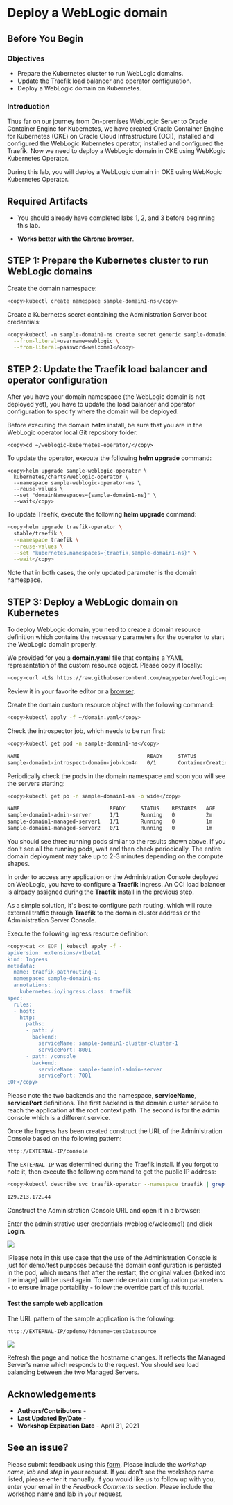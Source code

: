 # Deploy a WebLogic domain  ###


## Before You Begin
### Objectives
- Prepare the Kubernetes cluster to run WebLogic domains.
- Update the Traefik load balancer and operator configuration.
- Deploy a WebLogic domain on Kubernetes.

### Introduction

Thus far on our journey from On-premises WebLogic Server to Oracle Container Engine for Kubernetes, we have created Oracle Container Engine for Kubernetes (OKE) on Oracle Cloud Infrastructure (OCI), installed and configured the WebLogic Kubernetes operator, installed and configured the Traefik. Now we need to deploy a WebLogic domain in OKE using WebKogic Kubernetes Operator.

During this lab, you will deploy a WebLogic domain in OKE using WebKogic Kubernetes Operator.

## Required Artifacts

- You should already have completed labs 1, 2, and 3 before beginning this lab.

- **Works better with the Chrome browser**.

## **STEP 1**: Prepare the Kubernetes cluster to run WebLogic domains  
Create the domain namespace:
```bash
<copy>kubectl create namespace sample-domain1-ns</copy>
```
Create a Kubernetes secret containing the Administration Server boot credentials:
```bash
<copy>kubectl -n sample-domain1-ns create secret generic sample-domain1-weblogic-credentials \
  --from-literal=username=weblogic \
  --from-literal=password=welcome1</copy>
```

## **STEP 2**: Update the Traefik load balancer and operator configuration ####

After you have your domain namespace (the WebLogic domain is not deployed yet), you have to update the load balancer and operator configuration to specify where the domain will be deployed.

Before executing the domain **helm** install, be sure that you are in the WebLogic operator local Git repository folder.

```
<copy>cd ~/weblogic-kubernetes-operator/</copy>
```
To update the operator, execute the following **helm upgrade** command:
```
<copy>helm upgrade sample-weblogic-operator \
  kubernetes/charts/weblogic-operator \
  --namespace sample-weblogic-operator-ns \
  --reuse-values \
  --set "domainNamespaces={sample-domain1-ns}" \
  --wait</copy>
```

To update Traefik, execute the following **helm upgrade** command:
```bash
<copy>helm upgrade traefik-operator \
  stable/traefik \
  --namespace traefik \
  --reuse-values \
  --set "kubernetes.namespaces={traefik,sample-domain1-ns}" \
  --wait</copy>
```
Note that in both cases, the only updated parameter is the domain namespace.

## **STEP 3**: Deploy a WebLogic domain on Kubernetes ####

To deploy WebLogic domain, you need to create a domain resource definition which contains the necessary parameters for the operator to start the WebLogic domain properly.

We provided for you a **domain.yaml** file that contains a YAML representation of the custom resource object. Please copy it locally:
```bash
<copy>curl -LSs https://raw.githubusercontent.com/nagypeter/weblogic-operator-tutorial/master/k8s/domain_short.yaml >~/domain.yaml</copy>
```
Review it in your favorite editor or a [browser](../domain.yaml).

Create the domain custom resource object with the following command:
```bash
<copy>kubectl apply -f ~/domain.yaml</copy>
```
Check the introspector job, which needs to be run first:
```bash
<copy>kubectl get pod -n sample-domain1-ns</copy>
```
```bash
NAME                                         READY     STATUS              RESTARTS   AGE
sample-domain1-introspect-domain-job-kcn4n   0/1       ContainerCreating   0          7s
```
Periodically check the pods in the domain namespace and soon you will see the servers starting:
```bash
<copy>kubectl get po -n sample-domain1-ns -o wide</copy>
```
```bash
NAME                             READY     STATUS    RESTARTS   AGE       IP            NODE            NOMINATED NODE
sample-domain1-admin-server      1/1       Running   0          2m        10.244.2.10   130.61.84.41    <none>
sample-domain1-managed-server1   1/1       Running   0          1m        10.244.2.11   130.61.84.41    <none>
sample-domain1-managed-server2   0/1       Running   0          1m        10.244.1.4    130.61.52.240   <none>
```
You should see three running pods similar to the results shown above. If you don't see all the running pods, wait and then check periodically. The entire domain deployment may take up to 2-3 minutes depending on the compute shapes.

In order to access any application or the Administration Console deployed on WebLogic, you have to configure a **Traefik** Ingress. An OCI load balancer is already assigned during the **Traefik** install in the previous step.

As a simple solution, it's best to configure path routing, which will route external traffic through **Traefik** to the domain cluster address or the Administration Server Console.

Execute the following Ingress resource definition:
```bash
<copy>cat << EOF | kubectl apply -f -
apiVersion: extensions/v1beta1
kind: Ingress
metadata:
  name: traefik-pathrouting-1
  namespace: sample-domain1-ns
  annotations:
    kubernetes.io/ingress.class: traefik
spec:
  rules:
  - host:
    http:
      paths:
      - path: /
        backend:
          serviceName: sample-domain1-cluster-cluster-1
          servicePort: 8001
      - path: /console
        backend:
          serviceName: sample-domain1-admin-server
          servicePort: 7001          
EOF</copy>
```


Please note the two backends and the namespace, **serviceName**, **servicePort** definitions. The first backend is the domain cluster service to reach the application at the root context path. The second is for the admin console which is a different service.

Once the Ingress has been created construct the URL of the Administration Console based on the following pattern:

`http://EXTERNAL-IP/console`

The `EXTERNAL-IP` was determined during the Traefik install. If you forgot to note it, then execute the following command to get the public IP address:
```bash
<copy>kubectl describe svc traefik-operator --namespace traefik | grep Ingress | awk '{print $3}'</copy>
```
```bash
129.213.172.44
```
Construct the Administration Console URL and open it in a browser:

Enter the administrative user credentials (weblogic/welcome1) and click **Login**.

![](images/deploy.domain/weblogic.console.login.png)

!Please note in this use case that the use of the Administration Console is just for demo/test purposes because the domain configuration is persisted in the pod, which means that after the restart, the original values (baked into the image) will be used again. To override certain configuration parameters - to ensure image portability - follow the override part of this tutorial.

#### Test the sample web application ####

The URL pattern of the sample application is the following:

`http://EXTERNAL-IP/opdemo/?dsname=testDatasource`

![](images/deploy.domain/webapp.png)

Refresh the page and notice the hostname changes. It reflects the Managed Server's name which responds to the request. You should see load balancing between the two Managed Servers.
## Acknowledgements

- **Authors/Contributors** - 
- **Last Updated By/Date** - 
- **Workshop Expiration Date** - April 31, 2021

## See an issue?
Please submit feedback using this [form](https://apexapps.oracle.com/pls/apex/f?p=133:1:::::P1_FEEDBACK:1). Please include the *workshop name*, *lab* and *step* in your request.  If you don't see the workshop name listed, please enter it manually. If you would like us to follow up with you, enter your email in the *Feedback Comments* section.    Please include the workshop name and lab in your request.
